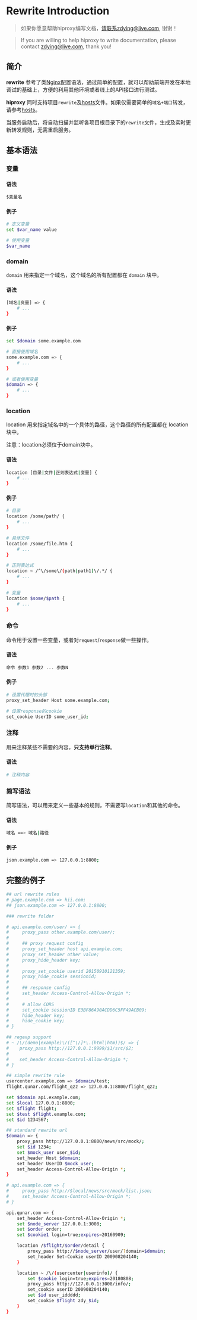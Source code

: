# Rewrite Introduction

> 如果你愿意帮助hiproxy编写文档，请联系zdying@live.com, 谢谢！

> If you are willing to help hiproxy to write documentation, please contact zdying@live.com, thank you!

## 简介

**rewrite** 参考了类[Nginx][Nginx]配置语法，通过简单的配置，就可以帮助前端开发在本地调试的基础上，方便的利用其他环境或者线上的API接口进行测试。

**hiproxy** 同时支持项目`rewrite`及[hosts][hosts]文件。如果仅需要简单的`域名+端口`转发，请参考[hosts][hosts]。

当服务启动后，将自动扫描并监听各项目根目录下的`rewrite`文件，生成及实时更新转发规则，无需重启服务。

## 基本语法

### 变量

#### 语法
```bash
$变量名
```
#### 例子

```bash
# 定义变量
set $var_name value

# 使用变量
$var_name
```
### domain

`domain` 用来指定一个域名，这个域名的所有配置都在 `domain` 块中。

#### 语法

```bash
[域名|变量] => {
    # ...
}
```
#### 例子

```bash
set $domain some.example.com

# 直接使用域名
some.example.com => {
    # ...
}

# 或者使用变量
$domain => {
    # ...
}
```
### location

location 用来指定域名中的一个具体的路径，这个路径的所有配置都在 location 块中。

注意：location必须位于domain块中。

#### 语法

```bash
location [目录|文件|正则表达式|变量] {
    # ...
}
```
#### 例子

```bash
# 目录
location /some/path/ {
    # ...
}

# 具体文件
location /some/file.htm {
    # ...
}

# 正则表达式
location ~ /^\/some\/(path|path1)\/.*/ {
    # ...
}

# 变量
location $some/$path {
    # ...
}
```
### 命令 

命令用于设置一些变量，或者对`request`\/`response`做一些操作。

#### 语法

```bash
命令 参数1 参数2 ... 参数N
```

#### 例子

```bash
# 设置代理时的头部
proxy_set_header Host some.example.com;

# 设置response的cookie
set_cookie UserID some_user_id;
```

### 注释 

用来注释某些不需要的内容，**只支持单行注释**。

#### 语法

```bash
# 注释内容
```

### 简写语法

简写语法，可以用来定义一些基本的规则，不需要写`location`和其他的命令。

#### 语法

```bash
域名 ==> 域名|路径
```

#### 例子

```bash
json.example.com => 127.0.0.1:8800;
```

## 完整的例子 

```bash
## url rewrite rules
# page.example.com => hii.com;
## json.example.com => 127.0.0.1:8800;

### rewrite folder

# api.example.com/user/ => {
#     proxy_pass other.example.com/user/;
#
#     ## proxy request config
#     proxy_set_header host api.example.com;
#     proxy_set_header other value;
#     proxy_hide_header key;
#
#     proxy_set_cookie userid 20150910121359;
#     proxy_hide_cookie sessionid;
#
#     ## response config
#     set_header Access-Control-Allow-Origin *; 
#
#     # allow CORS
#     set_cookie sessionID E3BF86A90ACDD6C5FF49ACB09;
#     hide_header key;
#     hide_cookie key;
# }

## regexp support
# ~ /\/(demo|example)\/([^\/]*\.(html|htm))$/ => {
#    proxy_pass http://127.0.0.1:9999/$1/src/$2;
#
#    set_header Access-Control-Allow-Origin *;
# }

## simple rewrite rule
usercenter.example.com => $domain/test;
flight.qunar.com/flight_qzz => 127.0.0.1:8800/flight_qzz;

set $domain api.example.com;
set $local 127.0.0.1:8800;
set $flight flight;
set $test $flight.example.com;
set $id 1234567;

## standard rewrite url
$domain => {
    proxy_pass http://127.0.0.1:8800/news/src/mock/;
    set $id 1234;
    set $mock_user user_$id;
    set_header Host $domain;
    set_header UserID $mock_user;
    set_header Access-Control-Allow-Origin *;
}

# api.example.com => {
#     proxy_pass http://$local/news/src/mock/list.json;
#     set_header Access-Control-Allow-Origin *;
# }

api.qunar.com => {
    set_header Access-Control-Allow-Origin *;
    set $node_server 127.0.0.1:3008;
    set $order order;
    set $cookie1 login=true;expires=20160909;

    location /$flight/$order/detail {
        proxy_pass http://$node_server/user/?domain=$domain;
        set_header Set-Cookie userID 200908204140;
    }

    location ~ /\/(usercenter|userinfo)/ {
        set $cookie login=true;expires=20180808;
        proxy_pass http://127.0.0.1:3008/info/;
        set_cookie userID 200908204140;
        set $id user_iddddd;
        set_cookie $flight zdy_$id;
    }
}
```


[hosts]: https://github.com/hiproxy/hiproxy/blob/master/doc/configuration/hosts.md
[Nginx]: http://nginx.org/en/docs/


